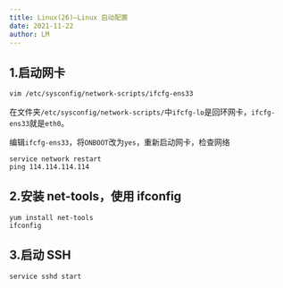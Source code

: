 ```yaml
---
title: Linux(26)—Linux 启动配置
date: 2021-11-22
author: LM
---
```


## 1.启动网卡

```sh
vim /etc/sysconfig/network-scripts/ifcfg-ens33
```
在文件夹`/etc/sysconfig/network-scripts/`中`ifcfg-lo`是回环网卡，`ifcfg-ens33`就是`eth0`。

编辑`ifcfg-ens33`，将`ONBOOT`改为`yes`，重新启动网卡，检查网络

```
service network restart
ping 114.114.114.114
```

## 2.安装 net-tools，使用 ifconfig

```
yum install net-tools
ifconfig
```

## 3.启动 SSH

```
service sshd start
```

